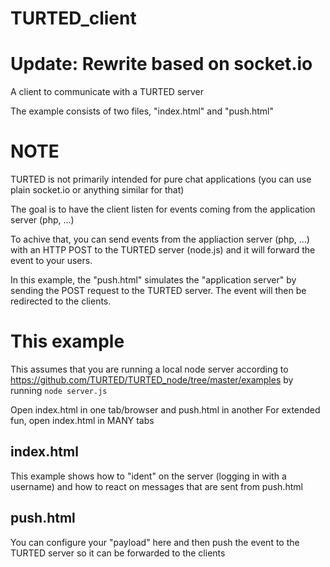 TURTED_client
=============

# Update: Rewrite based on socket.io 

A client to communicate with a TURTED server

The example consists of two files, "index.html" and "push.html"

# NOTE
TURTED is not primarily intended for pure chat applications (you can use plain socket.io or anything similar for that)

The goal is to have the client listen for events coming from the application server (php, ...)

To achive that, you can send events from the appliaction server (php, ...) with an HTTP POST to the TURTED server (node.js) and it will forward the event to your users.

In this example, the "push.html" simulates the "application server" by sending the POST request to the TURTED server. The event will then be redirected to the clients.

# This example

This assumes that you are running a local node server according to https://github.com/TURTED/TURTED_node/tree/master/examples
by running `node server.js`

Open index.html in one tab/browser and push.html in another
For extended fun, open index.html in MANY tabs

## index.html
This example shows how to "ident" on the server (logging in with a username) and how to react on messages that are sent from push.html

## push.html
You can configure your "payload" here and then push the event to the TURTED server so it can be forwarded to the clients
